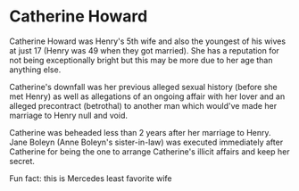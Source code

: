 # Catherine Howard

Catherine Howard was Henry's 5th wife and also the youngest of his wives at just 17 (Henry was 49 when they got married). She has a reputation for not being exceptionally bright but this may be more due to her age than anything else.

Catherine's downfall was her previous alleged sexual history (before she met Henry) as well as allegations of an ongoing affair with her lover and an alleged precontract (betrothal) to another man which would've made her marriage to Henry null and void. 

Catherine was beheaded less than 2 years after her marriage to Henry. Jane Boleyn (Anne Boleyn's sister-in-law) was executed immediately after Catherine for being the one to arrange Catherine's illicit affairs and keep her secret.

Fun fact: this is Mercedes least favorite wife